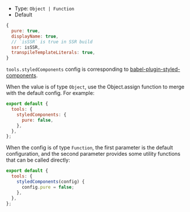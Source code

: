 - Type: `Object | Function`
- Default

```js
{
  pure: true,
  displayName: true,
  // `isSSR` is true in SSR build
  ssr: isSSR,
  transpileTemplateLiterals: true,
}
```

`tools.styledComponents` config is corresponding to [babel-plugin-styled-components](https://github.com/styled-components/babel-plugin-styled-components).

When the value is of type `Object`, use the Object.assign function to merge with the default config. For example:

```js
export default {
  tools: {
    styledComponents: {
      pure: false,
    },
  },
};
```

When the config is of type `Function`, the first parameter is the default configuration, and the second parameter provides some utility functions that can be called directly:

```js
export default {
  tools: {
    styledComponents(config) {
      config.pure = false;
    },
  },
};
```
